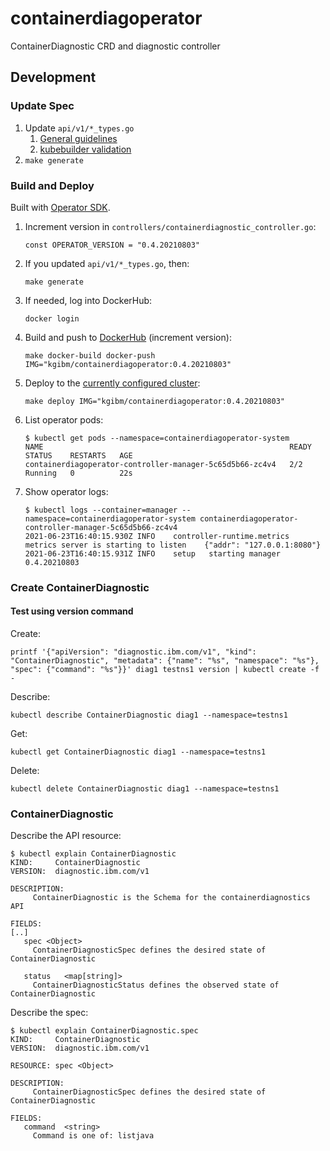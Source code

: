 # containerdiagoperator

ContainerDiagnostic CRD and diagnostic controller

## Development

### Update Spec

1. Update `api/v1/*_types.go`
    1. [General guidelines](https://sdk.operatorframework.io/docs/building-operators/golang/tutorial/#define-the-api)
    1. [kubebuilder validation](https://book.kubebuilder.io/reference/markers/crd-validation.html)
1. `make generate`

### Build and Deploy

Built with [Operator SDK](https://sdk.operatorframework.io/docs/building-operators/golang/quickstart/).

1. Increment version in `controllers/containerdiagnostic_controller.go`:
   ```
   const OPERATOR_VERSION = "0.4.20210803"
   ```
1. If you updated `api/v1/*_types.go`, then:
   ```
   make generate
   ```
1. If needed, log into DockerHub:
   ```
   docker login
   ```
1. Build and push to [DockerHub](https://hub.docker.com/r/kgibm/containerdiagoperator) (increment version):
   ```
   make docker-build docker-push IMG="kgibm/containerdiagoperator:0.4.20210803"
   ```
1. Deploy to the [currently configured cluster](https://publib.boulder.ibm.com/httpserv/cookbook/Containers-Kubernetes.html#Containers-Kubernetes-kubectl-Cluster_Context):
   ```
   make deploy IMG="kgibm/containerdiagoperator:0.4.20210803"
   ```
1. List operator pods:
   ```
   $ kubectl get pods --namespace=containerdiagoperator-system
   NAME                                                       READY   STATUS    RESTARTS   AGE
   containerdiagoperator-controller-manager-5c65d5b66-zc4v4   2/2     Running   0          22s
   ```
1. Show operator logs:
   ```
   $ kubectl logs --container=manager --namespace=containerdiagoperator-system containerdiagoperator-controller-manager-5c65d5b66-zc4v4
   2021-06-23T16:40:15.930Z	INFO	controller-runtime.metrics	metrics server is starting to listen	{"addr": "127.0.0.1:8080"}
   2021-06-23T16:40:15.931Z	INFO	setup	starting manager 0.4.20210803
   ```

### Create ContainerDiagnostic

#### Test using version command

Create:

```
printf '{"apiVersion": "diagnostic.ibm.com/v1", "kind": "ContainerDiagnostic", "metadata": {"name": "%s", "namespace": "%s"}, "spec": {"command": "%s"}}' diag1 testns1 version | kubectl create -f -
```

Describe:

```
kubectl describe ContainerDiagnostic diag1 --namespace=testns1
```

Get:

```
kubectl get ContainerDiagnostic diag1 --namespace=testns1
```

Delete:

```
kubectl delete ContainerDiagnostic diag1 --namespace=testns1
```

### ContainerDiagnostic

Describe the API resource:

```
$ kubectl explain ContainerDiagnostic     
KIND:     ContainerDiagnostic
VERSION:  diagnostic.ibm.com/v1

DESCRIPTION:
     ContainerDiagnostic is the Schema for the containerdiagnostics API

FIELDS:
[..]
   spec	<Object>
     ContainerDiagnosticSpec defines the desired state of ContainerDiagnostic

   status	<map[string]>
     ContainerDiagnosticStatus defines the observed state of ContainerDiagnostic
```

Describe the spec:

```
$ kubectl explain ContainerDiagnostic.spec       
KIND:     ContainerDiagnostic
VERSION:  diagnostic.ibm.com/v1

RESOURCE: spec <Object>

DESCRIPTION:
     ContainerDiagnosticSpec defines the desired state of ContainerDiagnostic

FIELDS:
   command	<string>
     Command is one of: listjava
```
